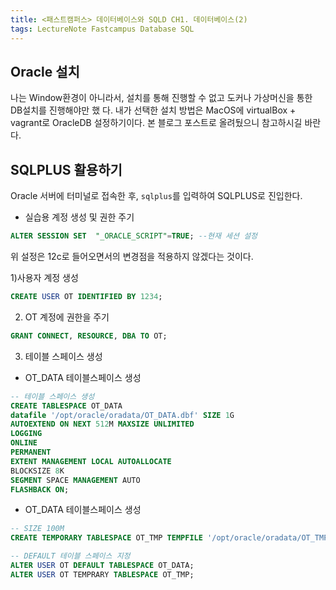 ```yaml
---
title: <패스트캠퍼스> 데이터베이스와 SQLD CH1. 데이터베이스(2)
tags: LectureNote Fastcampus Database SQL
---
```


## Oracle 설치

나는 Window환경이 아니라서, 설치를 통해 진행할 수 없고 도커나 가상머신을 통한 DB설치를 진행해야만 했
다. 내가 선택한 설치 방법은 MacOS에 virtualBox + vagrant로 OracleDB 설정하기이다. 본 블로그
포스트로 올려뒀으니 참고하시길 바란다.

## SQLPLUS 활용하기

Oracle 서버에 터미널로 접속한 후, `sqlplus`를 입력하여 SQLPLUS로 진입한다.

- 실습용 계정 생성 및 권한 주기
~~~sql
ALTER SESSION SET  "_ORACLE_SCRIPT"=TRUE; --현재 세션 설정
~~~
위 설정은 12c로 들어오면서의 변경점을 적용하지 않겠다는 것이다.

1)사용자 계정 생성
~~~sql
CREATE USER OT IDENTIFIED BY 1234;
~~~

2) OT 계정에 권한을 주기
~~~sql
GRANT CONNECT, RESOURCE, DBA TO OT;
~~~

3) 테이블 스페이스 생성

- OT_DATA 테이블스페이스 생성
~~~sql
-- 테이블 스페이스 생성
CREATE TABLESPACE OT_DATA
datafile '/opt/oracle/oradata/OT_DATA.dbf' SIZE 1G
AUTOEXTEND ON NEXT 512M MAXSIZE UNLIMITED
LOGGING
ONLINE
PERMANENT
EXTENT MANAGEMENT LOCAL AUTOALLOCATE
BLOCKSIZE 8K
SEGMENT SPACE MANAGEMENT AUTO
FLASHBACK ON;
~~~

- OT_DATA 테이블스페이스 생성
~~~sql
-- SIZE 100M
CREATE TEMPORARY TABLESPACE OT_TMP TEMPFILE '/opt/oracle/oradata/OT_TMP.dbf' SIZE 100M AUTOEXTEND ON NEXT 100M MAXSIZE UNLIMITED;
~~~

~~~sql
-- DEFAULT 테이블 스페이스 지정
ALTER USER OT DEFAULT TABLESPACE OT_DATA;
ALTER USER OT TEMPRARY TABLESPACE OT_TMP;
~~~
